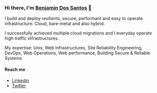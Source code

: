 ### Hi there, I'm [Benjamin Dos Santos](https://b-ds.fr/) 👋

I build and deploy resilients, secure, performant and easy to operate
infrastructure. Cloud, bare-metal and also hybrid.

I successfully achieved multiple cloud migrations and I everyday operate high
traffic infrastructures.

My expertise: Unix, Web Infrastructures, Site Reliability Engineering, DevOps,
Web Operations, Web performance, Building Secure & Reliable Systems

#### Reach me

* [Linkedin](http://fr.linkedin.com/in/benjaminds)
* [Twitter](http://twitter.com/benjamin_ds)

